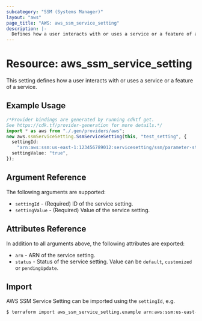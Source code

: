 ```yaml
---
subcategory: "SSM (Systems Manager)"
layout: "aws"
page_title: "AWS: aws_ssm_service_setting"
description: |-
  Defines how a user interacts with or uses a service or a feature of a service.
---
```


# Resource: aws\_ssm\_service\_setting

This setting defines how a user interacts with or uses a service or a feature of a service.

## Example Usage

```typescript
/*Provider bindings are generated by running cdktf get.
See https://cdk.tf/provider-generation for more details.*/
import * as aws from "./.gen/providers/aws";
new aws.ssmServiceSetting.SsmServiceSetting(this, "test_setting", {
  settingId:
    "arn:aws:ssm:us-east-1:123456789012:servicesetting/ssm/parameter-store/high-throughput-enabled",
  settingValue: "true",
});

```

## Argument Reference

The following arguments are supported:

* `settingId` - (Required) ID of the service setting.
* `settingValue` - (Required) Value of the service setting.

## Attributes Reference

In addition to all arguments above, the following attributes are exported:

* `arn` - ARN of the service setting.
* `status` - Status of the service setting. Value can be `default`, `customized` or `pendingUpdate`.

## Import

AWS SSM Service Setting can be imported using the `settingId`, e.g.

```sh
$ terraform import aws_ssm_service_setting.example arn:aws:ssm:us-east-1:123456789012:servicesetting/ssm/parameter-store/high-throughput-enabled
```

